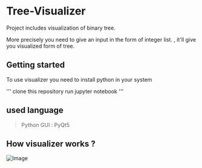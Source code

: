 # Tree-Visualizer

Project includes visualization of binary tree.

More precisely you need to give an input in the form of integer list. , it'll give you visualized form of tree.

## Getting started

To use visualizer you need to install python in your system

'''
clone this repository
run jupyter notebook
'''
## used language 

> Python
> GUI : PyQt5


## How visualizer works ?

![Image](https://i.ibb.co/xXdBRcG/images.gif)

